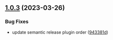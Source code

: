## [1.0.3](https://github.com/gfellerph/sass-apca/compare/v1.0.2...v1.0.3) (2023-03-26)


### Bug Fixes

* update semantic release plugin order ([943381d](https://github.com/gfellerph/sass-apca/commit/943381de02247f52e4219a3bf3a1d4e1b6f80f60))
